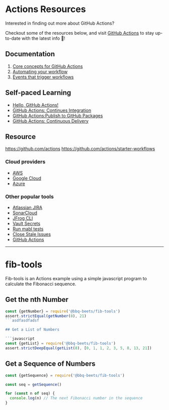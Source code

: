 # Actions Resources

Interested in finding out more about GitHub Actions?   

Checkout some of the resources below, and visit [GitHub Actions](https://github.com/features/actions) to stay up-to-date with the latest info 📣!

## Documentation
1. [Core concepts for GitHub Actions](https://help.github.com/en/actions/automating-your-workflow-with-github-actions/core-concepts-for-github-actions)
2. [Automating your workflow](https://help.github.com/en/actions/automating-your-workflow-with-github-actions)
3. [Events that trigger workflows](https://help.github.com/en/actions/automating-your-workflow-with-github-actions/events-that-trigger-workflows)

## Self-paced Learning
* [Hello, GitHub Actions!](https://lab.github.com/github/hello-github-actions!)
* [GitHub Actions: Continues Integration](https://lab.github.com/githubtraining/github-actions:-continuous-integration)
* [GitHub Actions:Publish to GitHub Packages](https://lab.github.com/githubtraining/github-actions:-publish-to-github-packages)
* [GitHub Actions: Continuous Delivery](https://lab.github.com/githubtraining/github-actions:-continuous-delivery)

## Resource
https://github.com/actions
https://github.com/actions/starter-workflows

### Cloud providers

- [AWS](https://github.com/aws-actions/)
- [Google Cloud](https://github.com/googlecloudplatform/github-actions/)
- [Azure](https://github.com/Azure/actions/)

### Other popular tools

- [Atlassian JIRA](https://github.com/marketplace?utf8=%E2%9C%93&type=actions&query=jira)
- [SonarCloud](https://github.com/marketplace/actions/sonarcloud-scan)
- [JFrog CLI](https://github.com/marketplace/actions/setup-jfrog-cli)
- [Vault Secrets](https://github.com/marketplace/actions/vault-secrets)
- [Run mabl tests](https://github.com/marketplace/actions/run-mabl-tests)
- [Close Stale Issues](https://github.com/marketplace/actions/close-stale-issues)
- [GitHub Actions](https://github.com/actions)


-------------

# fib-tools
Fib-tools is an Actions example using a simple javascript program to calculate the Fibonacci sequence. 

<!--
![](https://github.com/bbq-beets/fib-tools/workflows/CI/badge.svg) -->

## Get the nth Number

```javascript
const {getNumber} = require('@bbq-beets/fib-tools')
assert.strictEqual(getNumber(8), 21)
```asdfasdfadsf

## Get a List of Numbers

```javascript
const {getList} = require('@bbq-beets/fib-tools')
assert.strictDeepEqual(getList(8), [0, 1, 1, 2, 3, 5, 8, 13, 21])
```

## Get a Sequence of Numbers

```javascript
const {getSequence} = require('@bbq-beets/fib-tools')

const seq = getSequence()

for (const n of seq) {
  console.log(n) // The next Fibonacci number in the sequence
}
```
